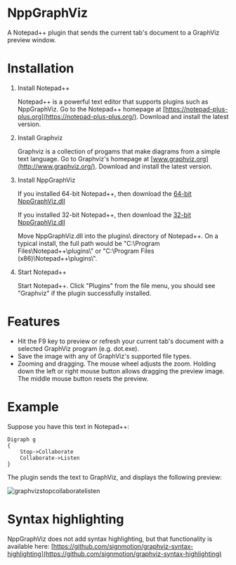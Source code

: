 # NppGraphViz
A Notepad++ plugin that sends the current tab's document to a GraphViz preview window.  

# Installation
1. Install Notepad++

    Notepad++ is a powerful text editor that supports plugins such as NppGraphViz.  Go to the Notepad++ homepage at [https://notepad-plus-plus.org](https://notepad-plus-plus.org/).  Download and install the latest version.

2. Install Graphviz

    Graphviz is a collection of progams that make diagrams from a simple text language.  Go to Graphviz's homepage at [www.graphviz.org](http://www.graphviz.org/).  Download and install the latest version.

3. Install NppGraphViz

    If you installed 64-bit Notepad++, then download the [64-bit NppGraphViz.dll](https://github.com/jrebacz/NppGraphViz/releases/download/v1.0.3/NppGraphViz.dll)
    
    If you installed 32-bit Notepad++, then download the [32-bit NppGraphViz.dll](https://github.com/jrebacz/NppGraphViz/releases/download/v1.0.2/NppGraphViz.dll)
    
    Move NppGraphViz.dll into the plugins\ directory of Notepad++.  On a typical install, the full path would be "C:\\Program Files\\Notepad++\\plugins\\" or "C:\\Program Files (x86)\\Notepad++\\plugins\\".

4. Start Notepad++

    Start Notepad++.  Click "Plugins" from the file menu, you should see "Graphviz" if the plugin successfully installed.

# Features
* Hit the F9 key to preview or refresh your current tab's document with a selected GraphViz program (e.g. dot.exe).
* Save the image with any of GraphViz's supported file types.
* Zooming and dragging.  The mouse wheel adjusts the zoom.  Holding down the left or right mouse button allows dragging the preview image.  The middle mouse button resets the preview.

# Example
Suppose you have this text in Notepad++:
```
Digraph g
{
    Stop->Collaborate
    Collaborate->Listen
}
```
The plugin sends the text to GraphViz, and displays the following preview:

![graphvizstopcollaboratelisten](https://cloud.githubusercontent.com/assets/12651687/7903042/9c015e94-0795-11e5-9ac9-975c70113a4e.png)

# Syntax highlighting
NppGraphViz does not add syntax highlighting, but that functionality is available here: [https://github.com/signmotion/graphviz-syntax-highlighting](https://github.com/signmotion/graphviz-syntax-highlighting)

